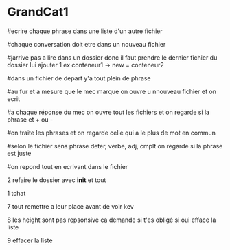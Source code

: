 # GrandCat1

#ecrire chaque phrase dans une liste d'un autre fichier

#chaque conversation doit etre dans un nouveau fichier

#jarrive pas a lire dans un dossier donc il faut prendre le dernier fichier du dossier lui ajouter 1 ex conteneur1 -> new = conteneur2

#dans un fichier de depart y'a tout plein de phrase

#au fur et a mesure que le mec marque on ouvre u nnouveau fichier et on ecrit

#a chaque réponse du mec on ouvre tout les fichiers et on regarde si la phrase et + ou - 

#on traite les phrases et on regarde celle qui a le plus de mot en commun

#selon le fichier sens phrase deter, verbe, adj, cmplt on regarde si la phrase est juste

#on repond tout en ecrivant dans le fichier


2 refaire le dossier avec __init__ et tout

1 tchat

7 tout remettre a leur place avant de voir kev

8 les height sont pas repsonsive ca demande si t'es obligé si oui efface la liste

9 effacer la liste 

